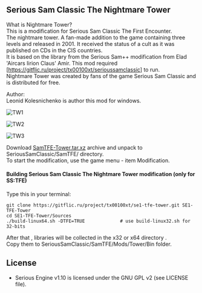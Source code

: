 ## Serious Sam Classic The Nightmare Tower

What is Nightmare Tower?  
This is a modification for Serious Sam Classic The First Encounter.  
The nightmare tower. A fan-made addition to the game containing three levels and released in 2001. 
It received the status of a cult as it was published on CDs in the CIS countries.  
It is based on the library from the Serious Sam++ modification from Elad 'Aircars Iirion Claus' Amir. 
This mod required [https://gitflic.ru/project/tx00100xt/serioussamclassic] to run.  
Nightmare Tower was created by fans of the game Serious Sam Classic and is distributed for free.    

Author:  
Leonid Kolesnichenko is author this mod for windows.  

![TW1](https://gitflic.ru/project/tx00100xt/se1-tfe-tower/blob/raw?file=Images%2Ftower-1.png&commit=8c9e6f03a737e936a13d856382f197f4664f4d83)

![TW2](https://gitflic.ru/project/tx00100xt/se1-tfe-tower/blob/raw?file=Images%2Ftower-2.png&commit=8c9e6f03a737e936a13d856382f197f4664f4d83)

![TW3](https://gitflic.ru/project/tx00100xt/se1-tfe-tower/blob/raw?file=Images%2Ftower-3.png&commit=8c9e6f03a737e936a13d856382f197f4664f4d83)


Download [SamTFE-Tower.tar.xz] archive and unpack to  SeriousSamClassic/SamTFE/ directory.  
To start the modification, use the game menu - item Modification.

#### Building Serious Sam Classic The Nightmare Tower modification (only for SS:TFE)

Type this in your terminal:

```
git clone https://gitflic.ru/project/tx00100xt/se1-tfe-tower.git SE1-TFE-Tower
cd SE1-TFE-Tower/Sources
./build-linux64.sh -DTFE=TRUE             # use build-linux32.sh for 32-bits
```
After that , libraries will be collected in the x32 or x64 directory .  
Copy them to SeriousSamClassic/SamTFE/Mods/Tower/Bin folder.

License
-------

* Serious Engine v1.10 is licensed under the GNU GPL v2 (see LICENSE file).


[SamTFE-Tower.tar.xz]: https://drive.google.com/file/d/1-29nvJBlHDq9eOy1vEWX3tlgmyFDoYZP/view?usp=sharing "Serious Sam Classic The Nightmare Tower"
[https://gitflic.ru/project/tx00100xt/serioussamclassic]: https://gitflic.ru/project/tx00100xt/serioussamclassic
